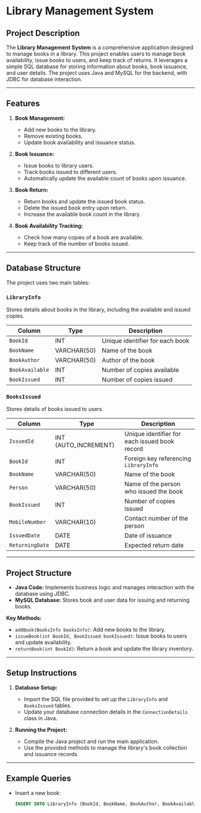 # Library Management System

## Project Description

The **Library Management System** is a comprehensive application designed to manage books in a library. This project enables users to manage book availability, issue books to users, and keep track of returns. It leverages a simple SQL database for storing information about books, book issuance, and user details. The project uses Java and MySQL for the backend, with JDBC for database interaction.

---

## Features

1. **Book Management:**
   - Add new books to the library.
   - Remove existing books.
   - Update book availability and issuance status.

2. **Book Issuance:**
   - Issue books to library users.
   - Track books issued to different users.
   - Automatically update the available count of books upon issuance.
   
3. **Book Return:**
   - Return books and update the issued book status.
   - Delete the issued book entry upon return.
   - Increase the available book count in the library.

4. **Book Availability Tracking:**
   - Check how many copies of a book are available.
   - Keep track of the number of books issued.

---

## Database Structure

The project uses two main tables:

### `LibraryInfo`
Stores details about books in the library, including the available and issued copies.

| Column        | Type         | Description                         |
| ------------- | ------------ | ----------------------------------- |
| `BookId`      | INT          | Unique identifier for each book     |
| `BookName`    | VARCHAR(50)  | Name of the book                    |
| `BookAuthor`  | VARCHAR(50)  | Author of the book                  |
| `BookAvailable` | INT        | Number of copies available          |
| `BookIssued`  | INT          | Number of copies issued             |

### `BooksIssued`
Stores details of books issued to users.

| Column        | Type         | Description                         |
| ------------- | ------------ | ----------------------------------- |
| `IssuedId`    | INT (AUTO_INCREMENT) | Unique identifier for each issued book record |
| `BookId`      | INT          | Foreign key referencing `LibraryInfo` |
| `BookName`    | VARCHAR(50)  | Name of the book                    |
| `Person`      | VARCHAR(50)  | Name of the person who issued the book |
| `BookIssued`  | INT          | Number of copies issued             |
| `MobileNumber`| VARCHAR(10)  | Contact number of the person        |
| `IssuedDate`  | DATE         | Date of issuance                    |
| `ReturningDate`| DATE        | Expected return date                |

---

## Project Structure

- **Java Code:** Implements business logic and manages interaction with the database using JDBC.
- **MySQL Database:** Stores book and user data for issuing and returning books.
  
**Key Methods:**
- `addBook(BooksInfo booksInfo)`: Add new books to the library.
- `issueBook(int BookId, BookIssued bookIssued)`: Issue books to users and update availability.
- `returnBook(int BookId)`: Return a book and update the library inventory.

---

## Setup Instructions

1. **Database Setup:**
   - Import the SQL file provided to set up the `LibraryInfo` and `BooksIssued` tables.
   - Update your database connection details in the `ConnectionDetails` class in Java.

2. **Running the Project:**
   - Compile the Java project and run the main application.
   - Use the provided methods to manage the library's book collection and issuance records.

---

## Example Queries

- Insert a new book:
  ```sql
  INSERT INTO LibraryInfo (BookId, BookName, BookAuthor, BookAvailable, BookIssued) VALUES (11, 'JJK', 'Me', 4, 1);
